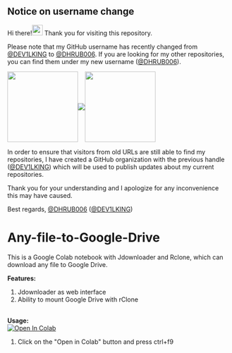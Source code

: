 ## Notice on username change

Hi there!<img src="https://user-images.githubusercontent.com/28010975/210132376-83059ce7-f072-409a-ad06-0aa563d2fb6f.png" width="24"> Thank you for visiting this repository. 

Please note that my GitHub username has recently changed from [@DEV1LKING](https://github.com/DEV1LKING) to [@DHRUB006](https://github.com/DHRUB006). If you are looking for my other repositories, you can find them under my new username ([@DHRUB006](https://github.com/DHRUB006)). 

<a href="https://github.com/DEV1LKING"><img src="https://user-images.githubusercontent.com/28010975/210105818-e9190a17-157a-4bd9-ab92-900e3e55e908.png" width="160" align="center"></a><img src="https://user-images.githubusercontent.com/28010975/210132373-5de1924e-349b-4c43-9188-225f86a6d07e.png" align="center"><a href="https://github.com/DHRUB006"><img src="https://iili.io/Jrem6kN.png" width="160" align="center"></a>

In order to ensure that visitors from old URLs are still able to find my repositories, I have created a GitHub organization with the previous handle ([@DEV1LKING](https://github.com/DEV1LKING)) which will be used to publish updates about my current repositories. 

Thank you for your understanding and I apologize for any inconvenience this may have caused. 

Best regards, 
[@DHRUB006](https://github.com/DHRUB006) ([@DEV1LKING](https://github.com/DEV1LKING))

##

# Any-file-to-Google-Drive
This is a Google Colab notebook with Jdownloader and Rclone, which can download any file to Google Drive. 

<b>Features:</b>
1. Jdownloader as web interface
2. Ability to mount Google Drive with rClone

<br><b>Usage:</b>
<br>
<a href="https://colab.research.google.com/github/cheems/Any-file-to-Google-Drive/blob/master/Any_file_to_Google_Drive.ipynb" target="_parent\"><img src="https://colab.research.google.com/assets/colab-badge.svg" alt="Open In Colab"/></a>
1. Click on the "Open in Colab" button and press ctrl+f9
